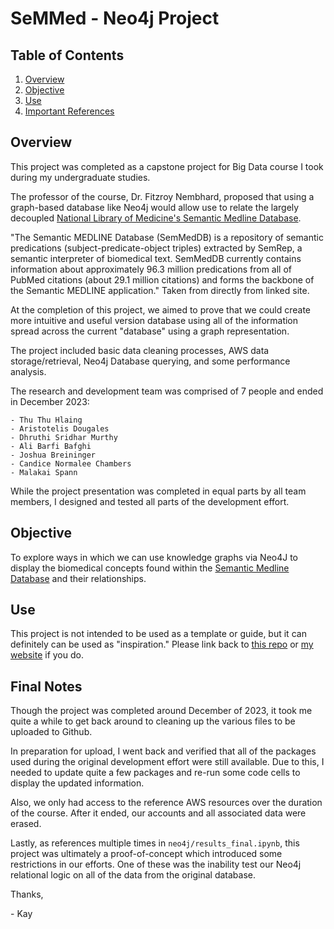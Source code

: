 # SeMMed - Neo4j Project

## Table of Contents
1. [Overview](#overview)
2. [Objective](#objective)
3. [Use](#use)
4. [Important References](#important-references)


## Overview

This project was completed as a capstone project for Big Data course I took during my undergraduate studies.

The professor of the course, Dr. Fitzroy Nembhard, proposed that using a graph-based database like Neo4j would allow use to relate the largely decoupled [National Library of Medicine's Semantic Medline Database](https://lhncbc.nlm.nih.gov/ii/tools/SemRep_SemMedDB_SKR.html).

"The Semantic MEDLINE Database (SemMedDB) is a repository of semantic predications (subject-predicate-object triples) extracted by SemRep, a semantic interpreter of biomedical text. SemMedDB currently contains information about approximately 96.3 million predications from all of PubMed citations (about 29.1 million citations) and forms the backbone of the Semantic MEDLINE application." Taken from directly from linked site.

At the completion of this project, we aimed to prove that we could create more intuitive and useful version database using all of the information spread across the current "database" using a graph representation.

The project included basic data cleaning processes, AWS data storage/retrieval, Neo4j Database querying, and some performance analysis.

The research and development team was comprised of 7 people and ended in December 2023:

    - Thu Thu Hlaing
    - Aristotelis Dougales
    - Dhruthi Sridhar Murthy
    - Ali Barfi Bafghi
    - Joshua Breininger
    - Candice Normalee Chambers
    - Malakai Spann

While the project presentation was completed in equal parts by all team members, I designed and tested all parts of the development effort.

## Objective

To explore ways in which we can use knowledge graphs via Neo4J to display the biomedical concepts found within the [Semantic Medline Database](https://lhncbc.nlm.nih.gov/ii/tools/SemRep_SemMedDB_SKR.html) and their relationships.

## Use 

This project is not intended to be used as a template or guide, but it can definitely can be used as "inspiration." Please link back to [this repo](https://github.com/KayDVC/semmed-neo4j) or [my website](https://www.malakaispann.com) if you do.


## Final Notes
Though the project was completed around December of 2023, it took me quite a while to get back around to cleaning up the various files to be uploaded to Github.

In preparation for upload, I went back and verified that all of the packages used during the original development effort were still available. Due to this, I needed to update quite a few packages and re-run some code cells to display the updated information.

Also, we only had access to the reference AWS resources over the duration of the course. After it ended, our accounts and all associated data were erased.

Lastly, as references multiple times in `neo4j/results_final.ipynb`, this project was ultimately a proof-of-concept which introduced some restrictions in our efforts. One of these was the inability test our Neo4j relational logic on all of the data from the original database.

Thanks, 

\- Kay


